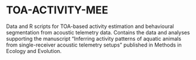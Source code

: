 # TOA-ACTIVITY-MEE
Data and R scripts for TOA-based activity estimation and behavioural segmentation from acoustic telemetry data. Contains the data and analyses supporting the manuscript “Inferring activity patterns of aquatic animals from single-receiver acoustic telemetry setups” published in Methods in Ecology and Evolution.

